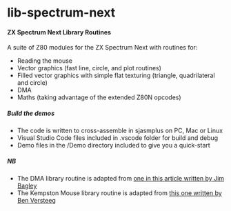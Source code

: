 # lib-spectrum-next
#### ZX Spectrum Next Library Routines
A suite of Z80 modules for the ZX Spectrum Next with routines for:
- Reading the mouse
- Vector graphics (fast line, circle, and plot routines)
- Filled vector graphics with simple flat texturing (triangle, quadrilateral and circle)
- DMA
- Maths (taking advantage of the extended Z80N opcodes)

##### Build the demos
- The code is written to cross-assemble in sjasmplus on PC, Mac or Linux
- Visual Studio Code files included in .vscode folder for build and debug
- Demo files in the /Demo directory included to give you a quick-start

##### NB
- The DMA library routine is adapted from [one in this article written by Jim Bagley](https://www.specnext.com/the-zxndma/)
- The Kempston Mouse library routine is adapted from [this one written by Ben Versteeg](http://www.benophetinternet.nl/hobby/kmt.htm)
